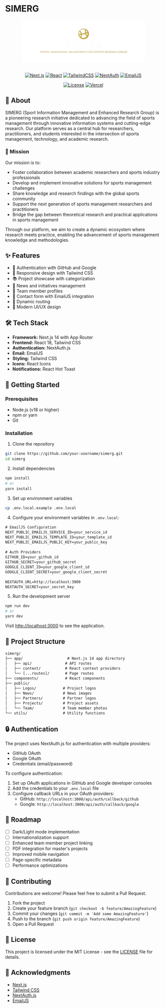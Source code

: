 # SIMERG

<div align="center">
  <img src="public/Logos/SIMERG.png" alt="SIMERG Logo" width="400"/>
  <br />
  <br />
  
  [![Next.js](https://img.shields.io/badge/Built%20with-Next.js%2014-000000?style=for-the-badge&logo=next.js&logoColor=white)](https://nextjs.org/)
  [![React](https://img.shields.io/badge/Powered%20by-React%2018-%2361DAFB?style=for-the-badge&logo=react&logoColor=black)](https://reactjs.org/)
  [![TailwindCSS](https://img.shields.io/badge/Styled%20with-Tailwind%20CSS-%2338B2AC?style=for-the-badge&logo=tailwind-css&logoColor=white)](https://tailwindcss.com/)
  [![NextAuth](https://img.shields.io/badge/Secured%20by-NextAuth.js-%23000000?style=for-the-badge&logo=auth0&logoColor=white)](https://next-auth.js.org/)
  [![EmailJS](https://img.shields.io/badge/Emails%20via-EmailJS-%23FF6B6B?style=for-the-badge&logo=gmail&logoColor=white)](https://www.emailjs.com/)
  
  [![License](https://img.shields.io/badge/License-MIT-%23A31F34?style=for-the-badge)](LICENSE)
  [![Vercel](https://img.shields.io/badge/Deployed%20on-Vercel-%23000000?style=for-the-badge&logo=vercel&logoColor=white)](https://vercel.com/)
</div>

## 🚀 About

SIMERG (Sport Information Management and Enhanced Research Group) is a pioneering research initiative dedicated to advancing the field of sports management through innovative information systems and cutting-edge research. Our platform serves as a central hub for researchers, practitioners, and students interested in the intersection of sports management, technology, and academic research.

### 🎯 Mission

Our mission is to:

- Foster collaboration between academic researchers and sports industry professionals
- Develop and implement innovative solutions for sports management challenges
- Share knowledge and research findings with the global sports community
- Support the next generation of sports management researchers and practitioners
- Bridge the gap between theoretical research and practical applications in sports management

Through our platform, we aim to create a dynamic ecosystem where research meets practice, enabling the advancement of sports management knowledge and methodologies.

## ✨ Features

- 🔐 Authentication with GitHub and Google
- 📱 Responsive design with Tailwind CSS
- 📚 Project showcase with categorization
- 📰 News and initiatives management
- 👥 Team member profiles
- 📧 Contact form with EmailJS integration
- 🔄 Dynamic routing
- 🎨 Modern UI/UX design

## 🛠️ Tech Stack

- **Framework:** Next.js 14 with App Router
- **Frontend:** React 18, Tailwind CSS
- **Authentication:** NextAuth.js
- **Email:** EmailJS
- **Styling:** Tailwind CSS
- **Icons:** React Icons
- **Notifications:** React Hot Toast

## 🚀 Getting Started

### Prerequisites

- Node.js (v18 or higher)
- npm or yarn
- Git

### Installation

1. Clone the repository

```bash
git clone https://github.com/your-username/simerg.git
cd simerg
```

2. Install dependencies

```bash
npm install
# or
yarn install
```

3. Set up environment variables

```bash
cp .env.local.example .env.local
```

4. Configure your environment variables in `.env.local`:

```env
# EmailJS Configuration
NEXT_PUBLIC_EMAILJS_SERVICE_ID=your_service_id
NEXT_PUBLIC_EMAILJS_TEMPLATE_ID=your_template_id
NEXT_PUBLIC_EMAILJS_PUBLIC_KEY=your_public_key

# Auth Providers
GITHUB_ID=your_github_id
GITHUB_SECRET=your_github_secret
GOOGLE_CLIENT_ID=your_google_client_id
GOOGLE_CLIENT_SECRET=your_google_client_secret

NEXTAUTH_URL=http://localhost:3000
NEXTAUTH_SECRET=your_secret_key
```

5. Run the development server

```bash
npm run dev
# or
yarn dev
```

Visit [http://localhost:3000](http://localhost:3000) to see the application.

## 📁 Project Structure

```
simerg/
├── app/                    # Next.js 14 app directory
│   ├── api/               # API routes
│   ├── context/           # React context providers
│   └── [...routes]/       # Page routes
├── components/            # React components
├── public/
│   ├── Logos/            # Project logos
│   ├── News/             # News images
│   ├── Partners/         # Partner logos
│   ├── Projects/         # Project assets
│   └── Team/             # Team member photos
└── utils/                # Utility functions
```

## 🔒 Authentication

The project uses NextAuth.js for authentication with multiple providers:

- GitHub OAuth
- Google OAuth
- Credentials (email/password)

To configure authentication:

1. Set up OAuth applications in GitHub and Google developer consoles
2. Add the credentials to your `.env.local` file
3. Configure callback URLs in your OAuth providers:
   - GitHub: `http://localhost:3000/api/auth/callback/github`
   - Google: `http://localhost:3000/api/auth/callback/google`

## 🎯 Roadmap

- [ ] Dark/Light mode implementation
- [ ] Internationalization support
- [ ] Enhanced team member project linking
- [ ] PDF integration for master's projects
- [ ] Improved mobile navigation
- [ ] Page-specific metadata
- [ ] Performance optimizations

## 🤝 Contributing

Contributions are welcome! Please feel free to submit a Pull Request.

1. Fork the project
2. Create your feature branch (`git checkout -b feature/AmazingFeature`)
3. Commit your changes (`git commit -m 'Add some AmazingFeature'`)
4. Push to the branch (`git push origin feature/AmazingFeature`)
5. Open a Pull Request

## 📄 License

This project is licensed under the MIT License - see the [LICENSE](LICENSE) file for details.

## 🙏 Acknowledgments

- [Next.js](https://nextjs.org/)
- [Tailwind CSS](https://tailwindcss.com/)
- [NextAuth.js](https://next-auth.js.org/)
- [EmailJS](https://www.emailjs.com/)
